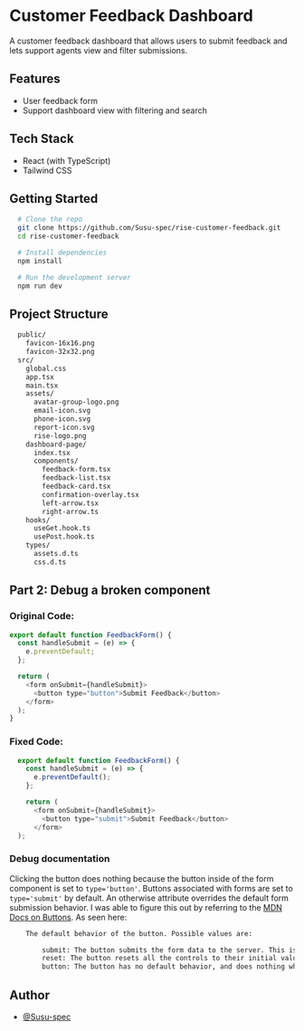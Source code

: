 # Customer Feedback Dashboard

A customer feedback dashboard that allows users to submit feedback and lets support agents view and filter submissions.

## Features

- User feedback form
- Support dashboard view with filtering and search


## Tech Stack

- React (with TypeScript)
- Tailwind CSS


## Getting Started
```bash
  # Clone the repo
  git clone https://github.com/Susu-spec/rise-customer-feedback.git
  cd rise-customer-feedback

  # Install dependencies
  npm install

  # Run the development server
  npm run dev

```

## Project Structure

```bash
  public/
    favicon-16x16.png
    favicon-32x32.png
  src/
    global.css
    app.tsx
    main.tsx
    assets/
      avatar-group-logo.png
      email-icon.svg
      phone-icon.svg
      report-icon.svg
      rise-logo.png
    dashboard-page/
      index.tsx
      components/
        feedback-form.tsx
        feedback-list.tsx
        feedback-card.tsx
        confirmation-overlay.tsx
        left-arrow.tsx
        right-arrow.ts
    hooks/
      useGet.hook.ts
      usePost.hook.ts
    types/
      assets.d.ts
      css.d.ts
```

## Part 2: Debug a broken component

### Original Code:

```javaScript
export default function FeedbackForm() {
  const handleSubmit = (e) => {
    e.preventDefault;
  };

  return (
    <form onSubmit={handleSubmit}>
      <button type="button">Submit Feedback</button>
    </form>
  );
}
```

### Fixed Code:

```javaScript
  export default function FeedbackForm() {
    const handleSubmit = (e) => {
      e.preventDefault();
    };

    return (
      <form onSubmit={handleSubmit}>
        <button type="submit">Submit Feedback</button>
      </form>
  );
```

### Debug documentation
Clicking the button does nothing because the button inside of the form component is set to `type='button'`. Buttons associated with forms are set to `type='submit'` by default. An otherwise attribute overrides the default form submission behavior. I was able to figure this out by referring to the [MDN Docs on Buttons](https://developer.mozilla.org/en-US/docs/Web/HTML/Reference/Elements/button). As seen here:

```bash
    The default behavior of the button. Possible values are:

        submit: The button submits the form data to the server. This is the default if the attribute is not specified for buttons associated with a <form>, or if the attribute is an empty or invalid value.
        reset: The button resets all the controls to their initial values, like <input type="reset">. (This behavior tends to annoy users.)
        button: The button has no default behavior, and does nothing when pressed by default. It can have client-side scripts listen to the element's events, which are triggered when the events occur.

```


## Author

- [@Susu-spec](https://github.com/Susu-spec)
